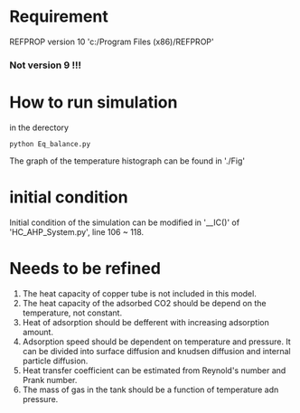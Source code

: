 # Requirement
REFPROP version 10
'c:/Program Files (x86)/REFPROP'
### Not version 9 !!!


# How to run simulation
in the derectory
```
python Eq_balance.py
```
The graph of the temperature histograph can be found in './Fig'

# initial condition
Initial condition of the simulation can be modified in '__IC()' of 'HC_AHP_System.py', line 106 ~ 118.

# Needs to be refined
1. The heat capacity of copper tube is not included in this model.
2. The heat capacity of the adsorbed CO2 should be depend on the temperature, not constant.
3. Heat of adsorption should be defferent with increasing adsorption amount.
4. Adsorption speed should be dependent on temperature and pressure. It can be divided into surface diffusion and knudsen diffusion and internal particle diffusion.
5. Heat transfer coefficient can be estimated from Reynold's number and Prank number. 
6. The mass of gas in the tank should be a function of temperature adn pressure.